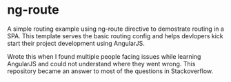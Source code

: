 # ng-route 

A simple routing example using ng-route directive to demostrate routing in a SPA. This template serves the basic routing config and 
helps devlopers kick start their project development using AngularJS.

Wrote this when I found multiple people facing issues while learning AngularJS and could not understand where they went wrong.
This repository became an answer to most of the questions in Stackoverflow.
